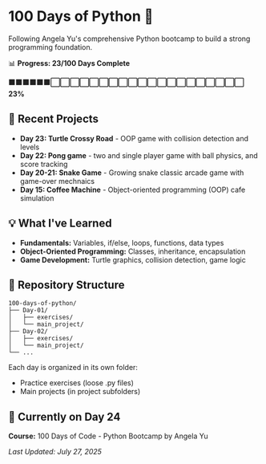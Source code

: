 # 100 Days of Python 🐍

Following Angela Yu's comprehensive Python bootcamp to build a strong programming foundation.

📊 **Progress: 23/100 Days Complete**

**🟩🟩🟩🟩🟩🟩⬜⬜⬜⬜⬜⬜⬜⬜⬜⬜⬜⬜⬜⬜⬜⬜⬜⬜⬜⬜ 23%**

## 🚀 Recent Projects

* **Day 23: Turtle Crossy Road** - OOP game with collision detection and levels
* **Day 22: Pong game** - two and single player game with ball physics, and score tracking
* **Day 20-21: Snake Game** - Growing snake classic arcade game with game-over mechnaics   
* **Day 15: Coffee Machine** - Object-oriented programming (OOP) cafe simulation

## 💡 What I've Learned

* **Fundamentals:** Variables, if/else, loops, functions, data types
* **Object-Oriented Programming:** Classes, inheritance, encapsulation
* **Game Development:** Turtle graphics, collision detection, game logic

## 📁 Repository Structure

```
100-days-of-python/
├── Day-01/
│   ├── exercises/
│   └── main_project/
├── Day-02/
│   ├── exercises/
│   └── main_project/
└── ...
```

Each day is organized in its own folder:
* Practice exercises (loose .py files)
* Main projects (in project subfolders)

## 🎯 Currently on Day 24

**Course:** 100 Days of Code - Python Bootcamp by Angela Yu

*Last Updated: July 27, 2025*
